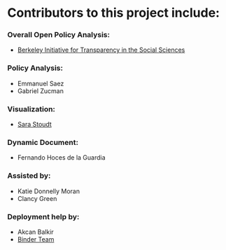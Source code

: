 # Contributors to this project include:  

### Overall Open Policy Analysis:   
 - [Berkeley Initiative for Transparency in the Social Sciences](https://www.bitss.org/)   

### Policy Analysis:  
 - Emmanuel Saez
 - Gabriel Zucman

### Visualization:  
 -  [Sara Stoudt](https://sastoudt.github.io/)  

### Dynamic Document:  
 -  Fernando Hoces de la Guardia  

### Assisted by:  
 - Katie Donnelly Moran  
 - Clancy Green  

### Deployment help by:  
 - Akcan Balkir
 - [Binder Team](https://mybinder.readthedocs.io/en/latest/)
